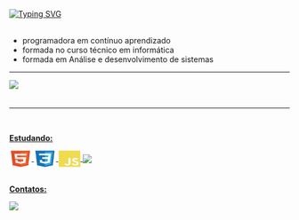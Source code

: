 <div>
<a href="https://git.io/typing-svg"><img src="https://readme-typing-svg.demolab.com?font=Fira+Code&size=25&pause=1000&color=FDFDFDFD&width=435&lines=ooi%2C+meu+nome+%C3%A9+Anna+Luiza+%3A);seja+bem-vindo(a)!" alt="Typing SVG" /></a>
</div>
 <br>
<ul>
 <li> programadora em contínuo aprendizado</li>
 <li> formada no curso técnico em informática</li>
 <li> formada em Análise e desenvolvimento de sistemas</li>
</ul>
<hr>


<div>
  
  <a href="https://github.com/annalu-gs">

   <!-- <img height="130em" src="https://github-readme-stats.vercel.app/api?username=annalu-gs&show_icons=true&theme=dark#gh-dark-mode-only)](https://github.com/anuraghazra/github-readme-stats#gh-dark-mode-only"/> -->
   <img height="130em" src="https://github-readme-stats.vercel.app/api/top-langs/?username=annalu-gs&layout=compact&langs_count=7&theme=dark"/>
   </div>
 

 <!--<div>
  <img align="right" height="150" src= "https://i.picasion.com/pic92/956cd3b334ef9f7dbf967d230f5bcc88.gif"">
 </div>-->
  
  <br>
  <hr>
   
  <br>
  <p><strong>Estudando:</strong></p>                          
  <div> <img align="center"  height="30" width="40" src="https://raw.githubusercontent.com/devicons/devicon/master/icons/html5/html5-original.svg">
   <img align="center"  height="30" width="40" src="https://raw.githubusercontent.com/devicons/devicon/master/icons/css3/css3-original.svg">
   <img align="center" height="30" width="40" src="https://raw.githubusercontent.com/devicons/devicon/master/icons/javascript/javascript-plain.svg">
   <img align="center" src="https://img.shields.io/badge/Bootstrap-563D7C?style=for-the-badge&logo=bootstrap&logoColor=white">                                                                                                                                                                                                                                                                      
  </div> <br>
    <p><strong>Contatos:</strong></p>                                                                                                                                    
  <div> 
  </a>
  <a href="https://criarmeulink.com.br/u/1680138335"><img src=https://img.shields.io/badge/Gmail-D14836?style=for-the-badge&logo=gmail&logoColor=white></a>
  </div>

  
 
